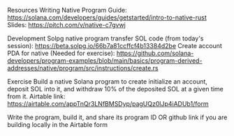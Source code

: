 Resources
Writing Native Program Guide: https://solana.com/developers/guides/getstarted/intro-to-native-rust
Slides: https://pitch.com/v/native-c7gvwj

Development
Solpg native program transfer SOL code (from today's session): https://beta.solpg.io/66b7a81ccffcf4b13384d2be
Create account PDA for native (Needed for exercise): https://github.com/solana-developers/program-examples/blob/main/basics/program-derived-addresses/native/program/src/instructions/create.rs

Exercise
Build a native Solana program to create initialize an account, deposit SOL into it, and withdraw 10% of the deposited SOL at a given time from it.
Airtable link: https://airtable.com/appTnQr3LNfBMSDyp/pagUQz0lJp4iADUb1/form

Write the program, build it, and share its program ID OR github link if you are building locally in the Airtable form